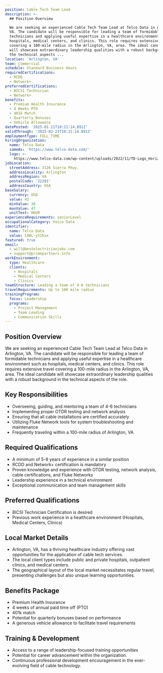 ```yaml
---
position: Cable Tech Team Lead
description: >-
  ## Position Overview

  We are seeking an experienced Cable Tech Team Lead at Telco Data in Arlington,
  VA. The candidate will be responsible for leading a team of formidable
  technicians and applying useful expertise in a healthcare environment such as
  hospitals, medical centers, and clinics. This role requires extensive travel
  covering a 100-mile radius in the Arlington, VA, area. The ideal candidate
  will showcase extraordinary leadership qualities with a robust background in
  the technical aspects ...
location: 'Arlington, VA'
team: Commercial
schedule: Standard Business Hours
requiredCertifications:
  - RCDD
  - Network+
preferredCertifications:
  - BICSI Technician
  - Network+
benefits:
  - Premium Health Insurance
  - 4 Weeks PTO
  - 401k Match
  - Quarterly Bonuses
  - Vehicle Allowance
datePosted: '2025-01-11T10:21:14.891Z'
validThrough: '2025-02-23T10:21:14.891Z'
employmentType: FULL_TIME
hiringOrganization:
  name: Telco Data
  sameAs: 'https://www.telco-data.com/'
  logo: >-
    https://www.telco-data.com/wp-content/uploads/2022/11/TD-Logo_Horizontal_Color.webp
jobLocation:
  streetAddress: 3126 Sierra Pkwy.
  addressLocality: Arlington
  addressRegion: VA
  postalCode: '22201'
  addressCountry: USA
baseSalary:
  currency: USD
  value: 42
  minValue: 38
  maxValue: 47
  unitText: HOUR
experienceRequirements: seniorLevel
occupationalCategory: Voice Data
identifier:
  name: Telco Data
  value: CABL-y51kxx
featured: true
email:
  - will@bestelectricianjobs.com
  - support@primepartners.info
workEnvironment:
  type: Healthcare
  clients:
    - Hospitals
    - Medical Centers
    - Clinics
teamStructure: Leading a team of 4-6 technicians
travelRequirements: Up to 100 mile radius
trainingProgram:
  focus: Leadership
  programs:
    - Project Management
    - Team Leading
    - Communication Skills
---
```




## Position Overview
We are seeking an experienced Cable Tech Team Lead at Telco Data in Arlington, VA. The candidate will be responsible for leading a team of formidable technicians and applying useful expertise in a healthcare environment such as hospitals, medical centers, and clinics. This role requires extensive travel covering a 100-mile radius in the Arlington, VA, area. The ideal candidate will showcase extraordinary leadership qualities with a robust background in the technical aspects of the role.

## Key Responsibilities
- Overseeing, guiding, and mentoring a team of 4-6 technicians
- Implementing proper OTDR testing and network analysis
- Ensuring that all cable installations are certified accurately
- Utilizing Fluke Network tools for system troubleshooting and maintenance
- Frequently traveling within a 100-mile radius of Arlington, VA

## Required Qualifications
- A minimum of 5-8 years of experience in a similar position
- RCDD and Network+ certification is mandatory
- Proven knowledge and experience with OTDR testing, network analysis, cable certifications, and Fluke Networks
- Leadership experience in a technical environment
- Exceptional communication and team management skills

## Preferred Qualifications
- BICSI Technician Certification is desired
- Previous work experience in a healthcare environment (Hospitals, Medical Centers, Clinics)

## Local Market Details
- Arlington, VA, has a thriving healthcare industry offering vast opportunities for the application of cable tech services.
- The local client types include public and private hospitals, outpatient clinics, and medical centers.
- The geographical layout of the local market necessitates regular travel, presenting challenges but also unique learning opportunities.

## Benefits Package
- Premium Health Insurance
- 4 weeks of annual paid time off (PTO)
- 401k match
- Potential for quarterly bonuses based on performance
- A generous vehicle allowance to facilitate travel requirements

## Training & Development
- Access to a range of leadership-focused training opportunities 
- Potential for career advancement within the organization.
- Continuous professional development encouragement in the ever-evolving field of cable technology.
